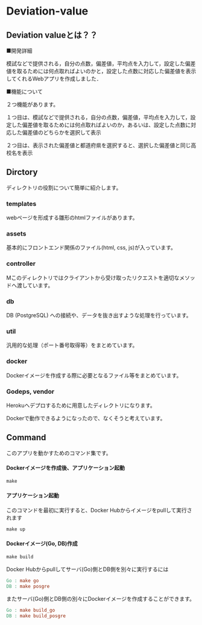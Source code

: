 # Deviation-value

## Deviation valueとは？？
■開発詳細

模試などで提供される，自分の点数，偏差値，平均点を入力して，設定した偏差値を取るためには何点取ればよいのかと，設定した点数に対応した偏差値を表示してくれるWebアプリを作成しました．
   
■機能について
   
２つ機能があります。
   
１つ目は、模試などで提供される，自分の点数，偏差値，平均点を入力して，設定した偏差値を取るためには何点取ればよいのか，あるいは、設定した点数に対応した偏差値のどちらかを選択して表示
   
２つ目は、表示された偏差値と都道府県を選択すると、選択した偏差値と同じ高校名を表示


## Dirctory

ディレクトリの役割について簡単に紹介します。

### templates

webページを形成する雛形のhtmlファイルがあります。

### assets

基本的にフロントエンド関係のファイル(html, css, js)が入っています。


### controller

Mこのディレクトリではクライアントから受け取ったリクエストを適切なメソッドへ渡しています。


### db

DB (PostgreSQL) への接続や、データを抜き出すような処理を行っています。

### util

汎用的な処理（ポート番号取得等）をまとめています。

### docker

Dockerイメージを作成する際に必要となるファイル等をまとめています。

### Godeps, vendor

Herokuへデプロするために用意したディレクトリになります。

Dockerで動作できるようになったので、なくそうと考えています。

## Command

このアプリを動かすためのコマンド集です。

#### Dockerイメージを作成後、アプリケーション起動

```makefile
make
```

#### アプリケーション起動

このコマンドを最初に実行すると、Docker Hubからイメージをpullして実行されます
```makefile
make up
```

#### Dockerイメージ(Go, DB)作成

```makefile
make build
```

Docker Hubからpullしてサーバ(Go)側とDB側を別々に実行するには

```makefile
Go : make go
DB : make posgre
```


またサーバ(Go)側とDB側の別々にDockerイメージを作成することができます。
```makefile
Go : make build_go
DB : make build_posgre
```

